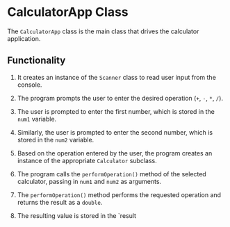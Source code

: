 # CalculatorApp Class

The `CalculatorApp` class is the main class that drives the calculator application.

## Functionality

1. It creates an instance of the `Scanner` class to read user input from the console.

2. The program prompts the user to enter the desired operation (`+`, `-`, `*`, `/`).

3. The user is prompted to enter the first number, which is stored in the `num1` variable.

4. Similarly, the user is prompted to enter the second number, which is stored in the `num2` variable.

5. Based on the operation entered by the user, the program creates an instance of the appropriate `Calculator` subclass.

6. The program calls the `performOperation()` method of the selected calculator, passing in `num1` and `num2` as arguments.

7. The `performOperation()` method performs the requested operation and returns the result as a `double`.

8. The resulting value is stored in the `result
